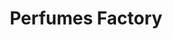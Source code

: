 ---
title: "Perfumes Factory"
url: /caracas/perfumes-factory-av-san-ignacio-de-loyola/
shop: Parfümerie
---